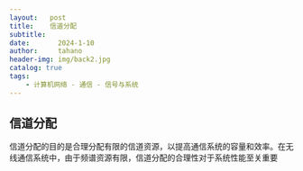 ```yaml
---
layout:   post
title:    信道分配
subtitle:   
date:       2024-1-10
author:     tahano
header-img: img/back2.jpg
catalog: true
tags:
    - 计算机网络 - 通信 - 信号与系统
---
```


## 信道分配

信道分配的目的是合理分配有限的信道资源，以提高通信系统的容量和效率。在无线通信系统中，由于频谱资源有限，信道分配的合理性对于系统性能至关重要

